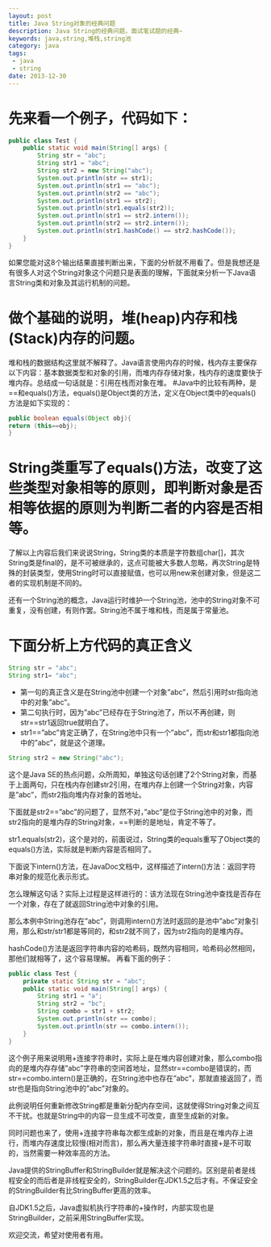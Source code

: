 ```yaml
---
layout: post
title: Java String对象的经典问题
description: Java String的经典问题，面试笔试题的经典~
keywords: java,string,堆栈,string池
category: java
tags:
 - java
 - string
date: 2013-12-30
---
```


# 先来看一个例子，代码如下： 

```java
public class Test {  
    public static void main(String[] args) {  
        String str = "abc";  
        String str1 = "abc";  
        String str2 = new String("abc");  
        System.out.println(str == str1);  
        System.out.println(str1 == "abc");  
        System.out.println(str2 == "abc");  
        System.out.println(str1 == str2);  
        System.out.println(str1.equals(str2));  
        System.out.println(str1 == str2.intern());  
        System.out.println(str2 == str2.intern());  
        System.out.println(str1.hashCode() == str2.hashCode());  
	}  
}
```

如果您能对这8个输出结果直接判断出来，下面的分析就不用看了。但是我想还是有很多人对这个String对象这个问题只是表面的理解，下面就来分析一下Java语言String类和对象及其运行机制的问题。 

<!--more-->

# 做个基础的说明，堆(heap)内存和栈(Stack)内存的问题。
堆和栈的数据结构这里就不解释了。Java语言使用内存的时候，栈内存主要保存以下内容：基本数据类型和对象的引用，而堆内存存储对象，栈内存的速度要快于堆内存。总结成一句话就是：引用在栈而对象在堆。
#Java中的比较有两种，是==和equals()方法，equals()是Object类的方法，定义在Object类中的equals()方法是如下实现的：
```java
public boolean equals(Object obj){  
return (this==obj);  
}
```

# String类重写了equals()方法，改变了这些类型对象相等的原则，即判断对象是否相等依据的原则为判断二者的内容是否相等。
了解以上内容后我们来说说String，String类的本质是字符数组char[]，其次String类是final的，是不可被继承的，这点可能被大多数人忽略，再次String是特殊的封装类型，使用String时可以直接赋值，也可以用new来创建对象，但是这二者的实现机制是不同的。<p>
还有一个String池的概念，Java运行时维护一个String池，池中的String对象不可重复，没有创建，有则作罢。String池不属于堆和栈，而是属于常量池。
# 下面分析上方代码的真正含义 
```java
String str = "abc";  
String str1= "abc";  
```

* 第一句的真正含义是在String池中创建一个对象”abc”，然后引用时str指向池中的对象”abc”。
* 第二句执行时，因为”abc”已经存在于String池了，所以不再创建，则str==str1返回true就明白了。
* str1==”abc”肯定正确了，在String池中只有一个”abc”，而str和str1都指向池中的”abc”，就是这个道理。 

```java
String str2 = new String("abc");  
```

这个是Java SE的热点问题，众所周知，单独这句话创建了2个String对象，而基于上面两句，只在栈内存创建str2引用，在堆内存上创建一个String对象，内容是”abc”，而str2指向堆内存对象的首地址。<p>
下面就是str2==”abc”的问题了，显然不对，”abc”是位于String池中的对象，而str2指向的是堆内存的String对象，==判断的是地址，肯定不等了。 <p>
str1.equals(str2)，这个是对的，前面说过，String类的equals重写了Object类的equals()方法，实际就是判断内容是否相同了。<p> 
下面说下intern()方法，在JavaDoc文档中，这样描述了intern()方法：返回字符串对象的规范化表示形式。<p>
怎么理解这句话？实际上过程是这样进行的：该方法现在String池中查找是否存在一个对象，存在了就返回String池中对象的引用。 <p>
那么本例中String池存在”abc”，则调用intern()方法时返回的是池中”abc”对象引用，那么和str/str1都是等同的，和str2就不同了，因为str2指向的是堆内存。 <p>
hashCode()方法是返回字符串内容的哈希码，既然内容相同，哈希码必然相同，那他们就相等了，这个容易理解。 
再看下面的例子： 

```java
public class Test {  
	private static String str = "abc";  
	public static void main(String[] args) {  
		String str1 = "a";  
		String str2 = "bc";  
		String combo = str1 + str2;  
		System.out.println(str == combo);  
		System.out.println(str == combo.intern());  
	}  
}
``` 

这个例子用来说明用+连接字符串时，实际上是在堆内容创建对象，那么combo指向的是堆内存存储”abc”字符串的空间首地址，显然str==combo是错误的，而str==combo.intern()是正确的，在String池中也存在”abc”，那就直接返回了，而str也是指向String池中的”abc”对象的。<p>
此例说明任何重新修改String都是重新分配内存空间，这就使得String对象之间互不干扰。也就是String中的内容一旦生成不可改变，直至生成新的对象。 <p>
同时问题也来了，使用+连接字符串每次都生成新的对象，而且是在堆内存上进行，而堆内存速度比较慢(相对而言)，那么再大量连接字符串时直接+是不可取的，当然需要一种效率高的方法。<p>
Java提供的StringBuffer和StringBuilder就是解决这个问题的。区别是前者是线程安全的而后者是非线程安全的，StringBuilder在JDK1.5之后才有。不保证安全的StringBuilder有比StringBuffer更高的效率。 <p>
自JDK1.5之后，Java虚拟机执行字符串的+操作时，内部实现也是StringBuilder，之前采用StringBuffer实现。 <p>
欢迎交流，希望对使用者有用。
